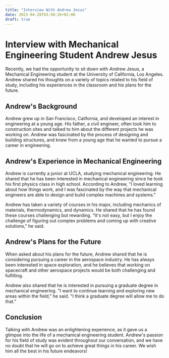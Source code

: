 ```yaml
---
title: "Interview With Andrew Jesus"
date: 2023-04-28T03:50:26+02:00
draft: true
---
```


# Interview with Mechanical Engineering Student Andrew Jesus

Recently, we had the opportunity to sit down with Andrew Jesus, a Mechanical Engineering student at the University of California, Los Angeles. Andrew shared his thoughts on a variety of topics related to his field of study, including his experiences in the classroom and his plans for the future.

## Andrew's Background

Andrew grew up in San Francisco, California, and developed an interest in engineering at a young age. His father, a civil engineer, often took him to construction sites and talked to him about the different projects he was working on. Andrew was fascinated by the process of designing and building structures, and knew from a young age that he wanted to pursue a career in engineering.

## Andrew's Experience in Mechanical Engineering

Andrew is currently a junior at UCLA, studying mechanical engineering. He shared that he has been interested in mechanical engineering since he took his first physics class in high school. According to Andrew, "I loved learning about how things work, and I was fascinated by the way that mechanical engineers are able to design and build complex machines and systems."

Andrew has taken a variety of courses in his major, including mechanics of materials, thermodynamics, and dynamics. He shared that he has found these courses challenging but rewarding. "It's not easy, but I enjoy the challenge of figuring out complex problems and coming up with creative solutions," he said.

## Andrew's Plans for the Future

When asked about his plans for the future, Andrew shared that he is considering pursuing a career in the aerospace industry. He has always been interested in space exploration, and he believes that working on spacecraft and other aerospace projects would be both challenging and fulfilling.

Andrew also shared that he is interested in pursuing a graduate degree in mechanical engineering. "I want to continue learning and exploring new areas within the field," he said. "I think a graduate degree will allow me to do that."

## Conclusion

Talking with Andrew was an enlightening experience, as it gave us a glimpse into the life of a mechanical engineering student. Andrew's passion for his field of study was evident throughout our conversation, and we have no doubt that he will go on to achieve great things in his career. We wish him all the best in his future endeavors!